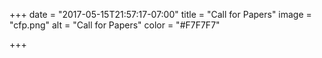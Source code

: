 +++
date = "2017-05-15T21:57:17-07:00"
title = "Call for Papers"
image = "cfp.png"
alt = "Call for Papers"
color = "#F7F7F7"

+++
